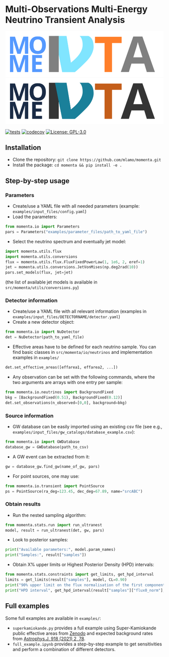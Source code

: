 # Multi-Observations Multi-Energy Neutrino Transient Analysis

![MOMENTA logo](https://github.com/mlamo/jang/blob/main/doc/logo_v1_darkmode.svg#gh-dark-mode-only)
![MOMENTA logo](https://github.com/mlamo/jang/blob/main/doc/logo_v1_lightmode.svg#gh-light-mode-only)

[![tests](https://github.com/mlamo/momenta/actions/workflows/tests.yml/badge.svg)](https://github.com/mlamo/momenta/actions/workflows/tests.yml)
[![codecov](https://codecov.io/gh/mlamo/momenta/branch/main/graph/badge.svg?token=PVBSZ9P7TR)](https://codecov.io/gh/mlamo/momenta)
[![License: GPL-3.0](https://img.shields.io/badge/License-GPLv3-blue.svg)](https://opensource.org/licenses/GPL-3.0)


## Installation

* Clone the repository: ``git clone https://github.com/mlamo/momenta.git``
* Install the package: ``cd momenta && pip install -e .``

## Step-by-step usage

### Parameters

* Create/use a YAML file with all needed parameters (example: ``examples/input_files/config.yaml``)
* Load the parameters:
```python
from momenta.io import Parameters
pars = Parameters("examples/parameter_files/path_to_yaml_file")
```

* Select the neutrino spectrum and eventually jet model:
```python
import momenta.utils.flux
import momenta.utils.conversions
flux = momenta.utils.flux.FluxFixedPowerLaw(1, 1e6, 2, eref=1)
jet = momenta.utils.conversions.JetVonMises(np.deg2rad(10))
pars.set_models(flux, jet=jet)
```
(the list of available jet models is available in ``src/momenta/utils/conversions.py``)

### Detector information
   
* Create/use a YAML file with all relevant information (examples in ``examples/input_files/DETECTORNAME/detector.yaml``)
* Create a new detector object:
```python
from momenta.io import NuDetector
det = NuDetector(path_to_yaml_file)
```

* Effective areas have to be defined for each neutrino sample. You can find basic classes in ``src/momenta/io/neutrinos`` and implementation examples in ``examples/``
```python
det.set_effective_areas([effarea1, effarea2, ...])
```

* Any observation can be set with the following commands, where the two arguments are arrays with one entry per sample:
```python
from momenta.io.neutrinos import BackgroundFixed
bkg = [BackgroundFixed(0.51), BackgroundFixed(0.12)]
det.set_observations(n_observed=[0,0], background=bkg)
```

### Source information

* GW database can be easily imported using an existing csv file (see e.g., ``examples/input_files/gw_catalogs/database_example.csv``):
```python
from momenta.io import GWDatabase
database_gw = GWDatabase(path_to_csv)
```

* A GW event can be extracted from it:
```python
gw = database_gw.find_gw(name_of_gw, pars)
```

* For point sources, one may use:
```python
from momenta.io.transient import PointSource
ps = PointSource(ra_deg=123.45, dec_deg=67.89, name="srcABC")
```

### Obtain results

* Run the nested sampling algorithm:
```python
from momenta.stats.run import run_ultranest
model, result = run_ultranest(det, gw, pars)
```

* Look to posterior samples:
```python
print("Available parameters:", model.param_names)
print("Samples:", result["samples"])
```

* Obtain X% upper limits or Highest Posterior Density (HPD) intervals:
```python
from momenta.stats.constraints import get_limits, get_hpd_interval
limits = get_limits(result["samples"], model, CL=0.90)
print("90% upper limit on the flux normalisation of the first component", limits["flux0_norm"])
print("HPD interval", get_hpd_interval(result["samples"]["flux0_norm"], CL=0.90))
```

## Full examples

Some full examples are available in `examples/`:
* `superkamiokande.py` provides a full example using Super-Kamiokande public effective areas from [Zenodo](https://zenodo.org/records/4724823) and expected background rates from [Astrophys.J. 918 (2021) 2, 78](https://doi.org/10.3847/1538-4357/ac0d5a).
* `full_example.ipynb` provides a step-by-step example to get sensitivities and perform a combination of different detectors.